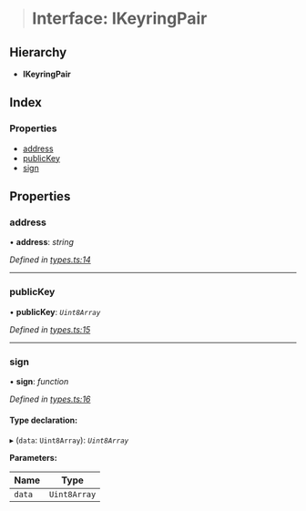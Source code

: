 > # Interface: IKeyringPair

## Hierarchy

* **IKeyringPair**

## Index

### Properties

* [address](_types_.ikeyringpair.md#address)
* [publicKey](_types_.ikeyringpair.md#publickey)
* [sign](_types_.ikeyringpair.md#sign)

## Properties

###  address

• **address**: *string*

*Defined in [types.ts:14](https://github.com/polkadot-js/api/blob/37af934/packages/types/src/types.ts#L14)*

___

###  publicKey

• **publicKey**: *`Uint8Array`*

*Defined in [types.ts:15](https://github.com/polkadot-js/api/blob/37af934/packages/types/src/types.ts#L15)*

___

###  sign

• **sign**: *function*

*Defined in [types.ts:16](https://github.com/polkadot-js/api/blob/37af934/packages/types/src/types.ts#L16)*

#### Type declaration:

▸ (`data`: `Uint8Array`): *`Uint8Array`*

**Parameters:**

Name | Type |
------ | ------ |
`data` | `Uint8Array` |